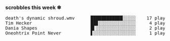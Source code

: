 <h3>scrobbles this week ❄</h3><pre>death's dynamic shroud.wmv      ████████████░░░░░    17 plays
Tim Hecker                      ██▊░░░░░░░░░░░░░░     4 plays
Dania Shapes                    █▍░░░░░░░░░░░░░░░     2 plays
Oneohtrix Point Never           ▋░░░░░░░░░░░░░░░░     1 plays</pre>